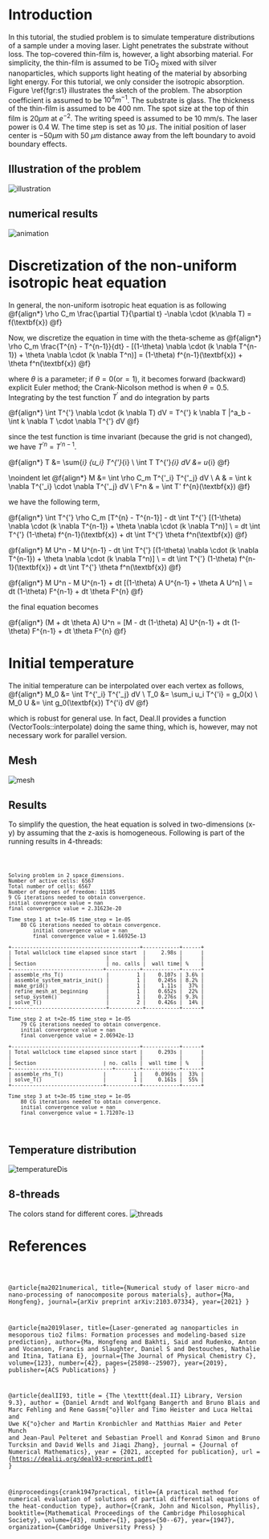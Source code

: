 
# Introduction
In this tutorial, the studied problem is to simulate temperature distributions of a sample under a moving laser. Light penetrates the substrate without loss. The top-covered thin-film is, however, a light absorbing material. For simplicity, the thin-film is assumed to be TiO$_2$ mixed with silver nanoparticles, which supports light heating of the material by absorbing light energy. For this tutorial, we only consider the isotropic absorption. Figure \ref{fgr:s1} illustrates the sketch of the problem. The absorption coefficient is assumed to be $10^4 m^{-1}$. The substrate is glass. The thickness of the thin-film is assumed to be 400 nm. The spot size at the top of thin film is $20 \mu m$ at $e^{-2}$. The writing speed is assumed to be 10 mm/s. The laser power is 0.4 W. The time step is set as 10 $\mu s$. The initial position of laser center is $-50 \mu m$ with 50 $\mu m$ distance away from the left boundary to avoid boundary effects.

## Illustration of the problem

![illustration](./images/structure-2d.png)

## numerical results
![animation](./images/animation.gif)

# Discretization of the non-uniform isotropic heat equation
In general, the non-uniform isotropic heat equation is as following
@f{align*}
    \rho C_m \frac{\partial T}{\partial t} -\nabla \cdot (k\nabla T) = f(\textbf{x})
@f}

Now, we discretize the equation in time with the theta-scheme  as
@f{align*}
    \rho C_m \frac{T^{n} - T^{n-1}}{dt} - [(1-\theta) \nabla \cdot (k \nabla T^{n-1}) + \theta \nabla \cdot (k \nabla T^n)] = (1-\theta) f^{n-1}(\textbf{x}) + \theta f^n(\textbf{x})
@f}

where $\theta$ is a parameter; if $\theta = 0 (\text{or} = 1)$, it becomes forward (backward) explicit Euler method; the Crank-Nicolson method is when $\theta = 0.5$. Integrating by the test function $T^{'}$ and do integration by parts

@f{align*}
    \int T^{'} \nabla \cdot (k \nabla T) dV = T^{'} k \nabla T |^a_b - \int k \nabla T \cdot \nabla T^{'} dV
@f}

since the test function is time invariant (because the grid is not changed), we have $T^{'n}$ = $T^{'n-1}$.

@f{align*}
    T &= \sum{_i} {u_i} T^{'}_{i} \\
    \int T T^{'}_{i} dV &= u_{i}
@f}

\noindent let 
@f{align*}
    M &= \int \rho C_m T^{'_i} T^{'_j} dV  \\
    A & = \int k \nabla T^{'_i} \cdot \nabla T^{'_j} dV \\
    F^n & = \int T' f^{n}(\textbf{x})
@f}

we have the following term,

@f{align*}
    \int T^{'} \rho C_m [T^{n} - T^{n-1}] - dt \int T^{'} [(1-\theta) \nabla \cdot (k \nabla T^{n-1}) + \theta \nabla \cdot (k \nabla T^n)] \\ = dt \int T^{'} (1-\theta) f^{n-1}(\textbf{x}) + dt \int T^{'} \theta f^n(\textbf{x})
@f}

@f{align*}
    M U^n - M U^{n-1} - dt \int T^{'} [(1-\theta) \nabla \cdot (k \nabla T^{n-1}) + \theta \nabla \cdot (k \nabla T^n)] \\ = dt \int T^{'} (1-\theta) f^{n-1}(\textbf{x}) + dt \int T^{'} \theta f^n(\textbf{x})
@f}

@f{align*}
    M U^n - M U^{n-1} + dt [(1-\theta) A U^{n-1} + \theta A U^n] \\ = dt (1-\theta) F^{n-1} + dt \theta F^{n}
@f}

the final equation becomes

@f{align*}
    (M + dt \theta A) U^n = [M - dt (1-\theta) A] U^{n-1} + dt (1-\theta) F^{n-1} + dt \theta F^{n}
@f}

# Initial temperature
The initial temperature can be interpolated over each vertex as follows,
@f{align*}
    M_0 &= \int T^{'_i} T^{'_j} dV  \\
    T_0 &= \sum_i u_i T^{'i}  = g_0(x) \\
    M_0 U &= \int g_0(\textbf{x}) T^{'i} dV
@f}

which is robust for general use. In fact, Deal.II provides a function (VectorTools::interpolate) doing the same thing, which is, however, may not necessary work for parallel version.

## Mesh

![mesh](./images/mesh-2d.png)

## Results
To simplify the question, the heat equation is solved in two-dimensions (x-y) by assuming that the z-axis is homogeneous. Following is part of the running results in 4-threads:

<code>
	
    Solving problem in 2 space dimensions.
	Number of active cells: 6567
	Total number of cells: 6567
	Number of degrees of freedom: 11185
	9 CG iterations needed to obtain convergence.
	initial convergence value = nan
	final convergence value = 2.31623e-20
	
    Time step 1 at t=1e-05 time_step = 1e-05
        80 CG iterations needed to obtain convergence.
	        initial convergence value = nan
	        final convergence value = 1.66925e-13
            
    +------------------------------------------+------------+------+
    | Total wallclock time elapsed since start  |     2.98s |      |
    |                               |           |           |      |
    | Section                       | no. calls |  wall time| %    |
    +------------------------------+-----------+------------+------+
    | assemble_rhs_T()              |         1 |    0.107s | 3.6% |
    | assemble_system_matrix_init() |         1 |    0.245s | 8.2% |
    | make_grid()                   |         1 |     1.11s |  37% |
    | refine_mesh_at_beginning      |         1 |    0.652s |  22% |
    | setup_system()                |         1 |    0.276s | 9.3% |
    | solve_T()                     |         2 |    0.426s |  14% |
    +-------------------------------+-----------+-----------+------+

    Time step 2 at t=2e-05 time_step = 1e-05
        79 CG iterations needed to obtain convergence.
	    initial convergence value = nan
	    final convergence value = 2.06942e-13
        
    +------------------------------------------+------------+------+
    | Total wallclock time elapsed since start |     0.293s |      |
    |                                          |            |      |
    | Section                      | no. calls |  wall time | %    |
    +---------------------------------+--------+------------+------+
    | assemble_rhs_T()             |         1 |    0.0969s |  33% |
    | solve_T()                    |         1 |     0.161s |  55% |
    +------------------------------+-----------+------------+------+

    Time step 3 at t=3e-05 time_step = 1e-05
        80 CG iterations needed to obtain convergence.
	    initial convergence value = nan
	    final convergence value = 1.71207e-13

</code>


## Temperature distribution
![temperatureDis](./images/temperature-2d.png)

## 8-threads
The colors stand for different cores.
![threads](./images/threads-2d.png)

# References
<code>
	
@article{ma2021numerical,
  title={Numerical study of laser micro-and nano-processing of nanocomposite porous materials},
  author={Ma, Hongfeng},
  journal={arXiv preprint arXiv:2103.07334},
  year={2021}
}

@article{ma2019laser,
  title={Laser-generated ag nanoparticles in mesoporous tio2 films: Formation processes and modeling-based size prediction},
  author={Ma, Hongfeng and Bakhti, Said and Rudenko, Anton and Vocanson, Francis and Slaughter, Daniel S and Destouches, Nathalie and Itina, Tatiana E},
  journal={The Journal of Physical Chemistry C},
  volume={123},
  number={42},
  pages={25898--25907},
  year={2019},
  publisher={ACS Publications}
}

@article{dealII93,
  title     = {The \texttt{deal.II} Library, Version 9.3},
  author    = {Daniel Arndt and Wolfgang Bangerth and Bruno Blais and
               Marc Fehling and Rene Gassm{\"o}ller and Timo Heister
               and Luca Heltai and Uwe K{\"o}cher and Martin
               Kronbichler and Matthias Maier and Peter Munch and
               Jean-Paul Pelteret and Sebastian Proell and Konrad
               Simon and Bruno Turcksin and David Wells and Jiaqi
               Zhang},
  journal   = {Journal of Numerical Mathematics},
  year      = {2021, accepted for publication},
  url       = {https://dealii.org/deal93-preprint.pdf}
}

@inproceedings{crank1947practical,
  title={A practical method for numerical evaluation of solutions of partial differential equations of the heat-conduction type},
  author={Crank, John and Nicolson, Phyllis},
  booktitle={Mathematical Proceedings of the Cambridge Philosophical Society},
  volume={43},
  number={1},
  pages={50--67},
  year={1947},
  organization={Cambridge University Press}
}

</code>
